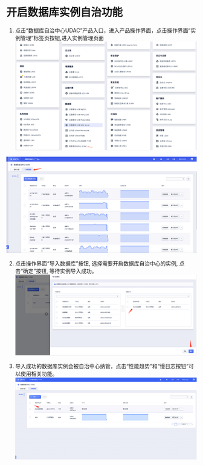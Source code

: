 # 开启数据库实例自治功能

  1. 点击“数据库自治中心UDAC”产品入口，进入产品操作界面，点击操作界面“实例管理”标签页按钮,进入实例管理页面
  ![image](/images/access-entrance-page.png)

  ![image](/images/access-entrance-instance-manager.png)

  2. 点击操作界面“导入数据库”按钮, 选择需要开启数据库自治中心的实例, 点击“确定”按钮, 等待实例导入成功。
  ![image](/images/import-instance.png)

  3. 导入成功的数据库实例会被自治中心纳管，点击“性能趋势”和“慢日志按钮”可以使用相关功能。 
  ![image](/images/import-instance-list.png)



